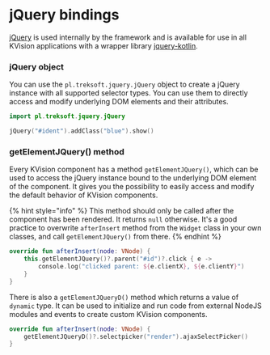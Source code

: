# jQuery bindings

[jQuery](https://jquery.com/) is used internally by the framework and is available for use in all KVision applications with a wrapper library [jquery-kotlin](https://github.com/rjaros/jquery-kotlin).

### jQuery object

You can use the `pl.treksoft.jquery.jQuery` object to create a jQuery instance with all supported selector types. You can use them to directly access and modify underlying DOM elements and their attributes.

```kotlin
import pl.treksoft.jquery.jQuery

jQuery("#ident").addClass("blue").show()
```

### getElementJQuery\(\) method

Every KVision component has a method `getElementJQuery()`, which can be used to access the jQuery instance bound to the underlying DOM element of the component. It gives you the possibility to easily access and modify the default behavior of KVision components.

{% hint style="info" %}
This method should only be called after the component has been rendered. It returns `null` otherwise. It's a good practice to overwrite `afterInsert` method from the `Widget` class in your own classes, and call `getElementJQuery()` from there.
{% endhint %}

```kotlin
override fun afterInsert(node: VNode) {
    this.getElementJQuery()?.parent("#id")?.click { e ->
        console.log("clicked parent: ${e.clientX}, ${e.clientY}")
    }
}
```

There is also a `getElementJQueryD()` method which returns a value of `dynamic` type. It can be used to initialize and run code from external NodeJS modules and events to create custom KVision components.

```kotlin
override fun afterInsert(node: VNode) {
    getElementJQueryD()?.selectpicker("render").ajaxSelectPicker()
}
```
